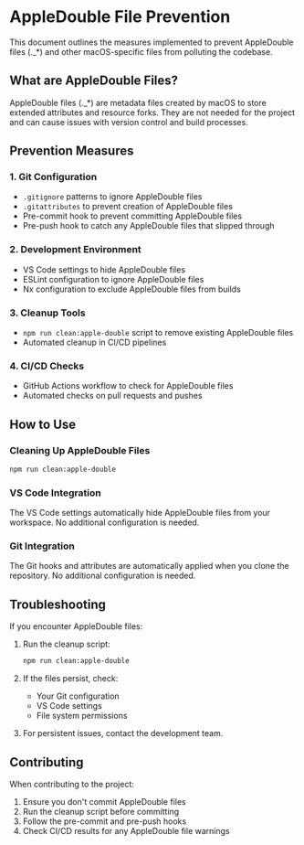 # AppleDouble File Prevention

This document outlines the measures implemented to prevent AppleDouble files (._*) and other macOS-specific files from polluting the codebase.

## What are AppleDouble Files?

AppleDouble files (._*) are metadata files created by macOS to store extended attributes and resource forks. They are not needed for the project and can cause issues with version control and build processes.

## Prevention Measures

### 1. Git Configuration
- `.gitignore` patterns to ignore AppleDouble files
- `.gitattributes` to prevent creation of AppleDouble files
- Pre-commit hook to prevent committing AppleDouble files
- Pre-push hook to catch any AppleDouble files that slipped through

### 2. Development Environment
- VS Code settings to hide AppleDouble files
- ESLint configuration to ignore AppleDouble files
- Nx configuration to exclude AppleDouble files from builds

### 3. Cleanup Tools
- `npm run clean:apple-double` script to remove existing AppleDouble files
- Automated cleanup in CI/CD pipelines

### 4. CI/CD Checks
- GitHub Actions workflow to check for AppleDouble files
- Automated checks on pull requests and pushes

## How to Use

### Cleaning Up AppleDouble Files
```bash
npm run clean:apple-double
```

### VS Code Integration
The VS Code settings automatically hide AppleDouble files from your workspace. No additional configuration is needed.

### Git Integration
The Git hooks and attributes are automatically applied when you clone the repository. No additional configuration is needed.

## Troubleshooting

If you encounter AppleDouble files:

1. Run the cleanup script:
   ```bash
   npm run clean:apple-double
   ```

2. If the files persist, check:
   - Your Git configuration
   - VS Code settings
   - File system permissions

3. For persistent issues, contact the development team.

## Contributing

When contributing to the project:

1. Ensure you don't commit AppleDouble files
2. Run the cleanup script before committing
3. Follow the pre-commit and pre-push hooks
4. Check CI/CD results for any AppleDouble file warnings 